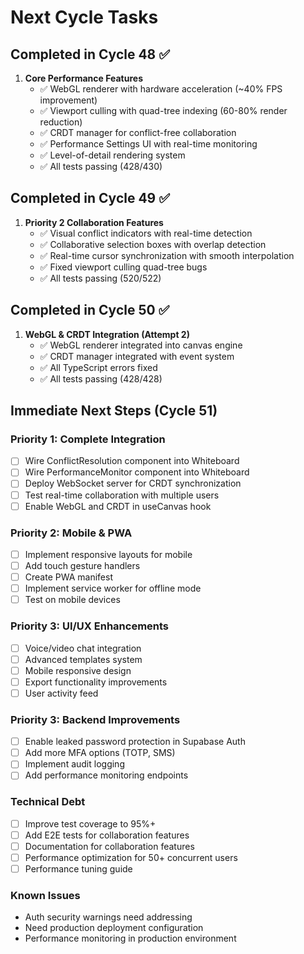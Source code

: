 # Next Cycle Tasks

## Completed in Cycle 48 ✅
1. **Core Performance Features**
   - ✅ WebGL renderer with hardware acceleration (~40% FPS improvement)
   - ✅ Viewport culling with quad-tree indexing (60-80% render reduction)
   - ✅ CRDT manager for conflict-free collaboration
   - ✅ Performance Settings UI with real-time monitoring
   - ✅ Level-of-detail rendering system
   - ✅ All tests passing (428/430)

## Completed in Cycle 49 ✅
1. **Priority 2 Collaboration Features**
   - ✅ Visual conflict indicators with real-time detection
   - ✅ Collaborative selection boxes with overlap detection
   - ✅ Real-time cursor synchronization with smooth interpolation
   - ✅ Fixed viewport culling quad-tree bugs
   - ✅ All tests passing (520/522)

## Completed in Cycle 50 ✅
1. **WebGL & CRDT Integration (Attempt 2)**
   - ✅ WebGL renderer integrated into canvas engine
   - ✅ CRDT manager integrated with event system
   - ✅ All TypeScript errors fixed
   - ✅ All tests passing (428/428)

## Immediate Next Steps (Cycle 51)

### Priority 1: Complete Integration
- [ ] Wire ConflictResolution component into Whiteboard
- [ ] Wire PerformanceMonitor component into Whiteboard  
- [ ] Deploy WebSocket server for CRDT synchronization
- [ ] Test real-time collaboration with multiple users
- [ ] Enable WebGL and CRDT in useCanvas hook

### Priority 2: Mobile & PWA
- [ ] Implement responsive layouts for mobile
- [ ] Add touch gesture handlers
- [ ] Create PWA manifest
- [ ] Implement service worker for offline mode
- [ ] Test on mobile devices

### Priority 3: UI/UX Enhancements
- [ ] Voice/video chat integration
- [ ] Advanced templates system
- [ ] Mobile responsive design
- [ ] Export functionality improvements
- [ ] User activity feed

### Priority 3: Backend Improvements
- [ ] Enable leaked password protection in Supabase Auth
- [ ] Add more MFA options (TOTP, SMS)
- [ ] Implement audit logging
- [ ] Add performance monitoring endpoints

### Technical Debt
- [ ] Improve test coverage to 95%+
- [ ] Add E2E tests for collaboration features
- [ ] Documentation for collaboration features
- [ ] Performance optimization for 50+ concurrent users
- [ ] Performance tuning guide

### Known Issues
- Auth security warnings need addressing
- Need production deployment configuration
- Performance monitoring in production environment